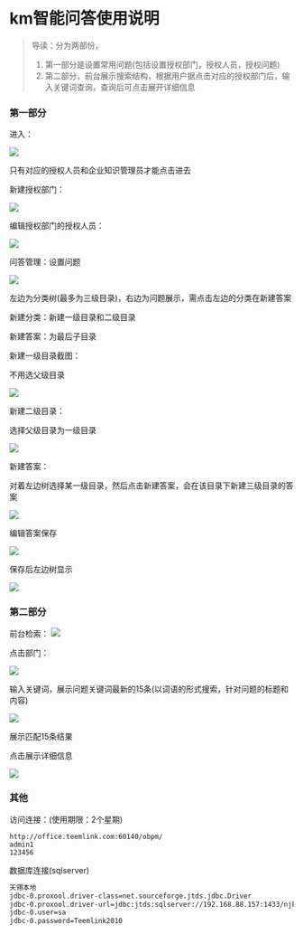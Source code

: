 # km智能问答使用说明

> 导读：分为两部份，
>
> 1. 第一部分是设置常用问题(包括设置授权部门，授权人员，授权问题)
> 2. 第二部分，前台展示搜索结构，根据用户据点击对应的授权部门后，输入关键词查询，查询后可点击展开详细信息

### 第一部分

进入：

![](https://i.loli.net/2020/03/03/muogj7hQw5PlRrK.png)

只有对应的授权人员和企业知识管理员才能点击进去



新建授权部门：

![](https://i.loli.net/2020/03/03/Ks8JRTDhPNtexjI.png)

编辑授权部门的授权人员：

![](https://i.loli.net/2020/03/03/BCJdF5sftGg2k4A.png)

问答管理：设置问题

![](https://i.loli.net/2020/03/03/hx9r7CiU1qZEWwa.png)

左边为分类树(最多为三级目录)，右边为问题展示，需点击左边的分类在新建答案

新建分类：新建一级目录和二级目录

新建答案：为最后子目录



新建一级目录截图：

不用选父级目录

![](https://i.loli.net/2020/03/03/DqdlZrWTCEQpGVL.png)



新建二级目录：

选择父级目录为一级目录

![](https://i.loli.net/2020/03/03/28iocWm9GDMu63y.png)



新建答案：

对着左边树选择某一级目录，然后点击新建答案，会在该目录下新建三级目录的答案

![](https://i.loli.net/2020/03/03/C7daiZ51MPxlsm3.png)

编辑答案保存

![](https://i.loli.net/2020/03/03/GBKY1vbz2aNHerx.png)





保存后左边树显示

![](https://i.loli.net/2020/03/03/mOgzXeBGohSA7dY.png)

### 第二部分

前台检索：
![](https://i.loli.net/2020/03/03/AyL2f8wjHvW7pxb.png)



点击部门：

![](https://i.loli.net/2020/03/03/7Eup3qKCGr1Ta6V.png)

输入关键词，展示问题关键词最新的15条(以词语的形式搜索，针对问题的标题和内容)

![](https://i.loli.net/2020/03/03/2eM9I5fadlEkQpx.png)

展示匹配15条结果

点击展示详细信息

![](https://i.loli.net/2020/03/03/QI8ZdfJB72FbnUP.png)





### 其他

访问连接：(使用期限：2个星期)

```
http://office.teemlink.com:60140/obpm/
admin1
123456
```

数据库连接(sqlserver)

```xml
天翎本地
jdbc-0.proxool.driver-class=net.sourceforge.jtds.jdbc.Driver
jdbc-0.proxool.driver-url=jdbc:jtds:sqlserver://192.168.88.157:1433/njkm
jdbc-0.user=sa
jdbc-0.password=Teemlink2010
```

